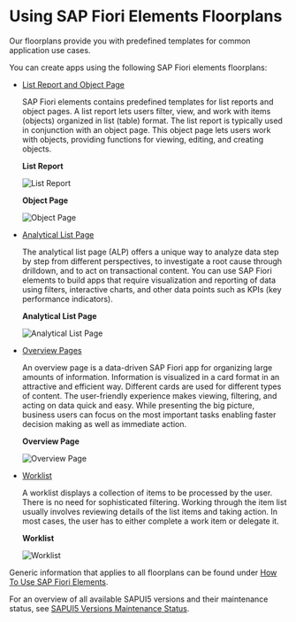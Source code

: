 <!-- loio797c3239b2a9491fa137e4998fd76aa7 -->

# Using SAP Fiori Elements Floorplans

Our floorplans provide you with predefined templates for common application use cases.

You can create apps using the following SAP Fiori elements floorplans:

-   [List Report and Object Page](list-report-and-object-page-c0eec49.md)

    SAP Fiori elements contains predefined templates for list reports and object pages. A list report lets users filter, view, and work with items \(objects\) organized in list \(table\) format. The list report is typically used in conjunction with an object page. This object page lets users work with objects, providing functions for viewing, editing, and creating objects.

       
      
    **List Report**

     ![](images/Using_SAP_Fiori_Elements_Floorplans_List_Report_3e93d0e.png "List Report") 

       
      
    **Object Page**

     ![](images/Using_SAP_Fiori_Elements_Floorplans_Object_Page_563b849.png "Object Page") 

-   [Analytical List Page](analytical-list-page-3d33684.md)

    The analytical list page \(ALP\) offers a unique way to analyze data step by step from different perspectives, to investigate a root cause through drilldown, and to act on transactional content. You can use SAP Fiori elements to build apps that require visualization and reporting of data using filters, interactive charts, and other data points such as KPIs \(key performance indicators\).

       
      
    **Analytical List Page**

     ![](images/Using_SAP_Fiori_Elements_Floorplans_Analytical_List_Page_897c8d0.png "Analytical List Page") 

-   [Overview Pages](overview-pages-c64ef8c.md)

    An overview page is a data-driven SAP Fiori app for organizing large amounts of information. Information is visualized in a card format in an attractive and efficient way. Different cards are used for different types of content. The user-friendly experience makes viewing, filtering, and acting on data quick and easy. While presenting the big picture, business users can focus on the most important tasks enabling faster decision making as well as immediate action.

      
      
    **Overview Page**

     ![](images/Using_SAP_Fiori_Elements_Floorplans_Overview_Page_e83a616.png "Overview Page") 

-   [Worklist](worklist-d1d588f.md)

    A worklist displays a collection of items to be processed by the user. There is no need for sophisticated filtering. Working through the item list usually involves reviewing details of the list items and taking action. In most cases, the user has to either complete a work item or delegate it.

       
      
    **Worklist**

     ![](images/Using_SAP_Fiori_Elements_Floorplans_Worklist_0393ce6.png "Worklist") 


Generic information that applies to all floorplans can be found under [How To Use SAP Fiori Elements](how-to-use-sap-fiori-elements-20de950.md).

For an overview of all available SAPUI5 versions and their maintenance status, see [SAPUI5 Versions Maintenance Status](https://ui5.sap.com/versionoverview.html).

